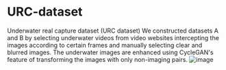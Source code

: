 # URC-dataset
Underwater real capture dataset (URC dataset)
We constructed datasets A and B by selecting underwater videos from video websites intercepting the images according to certain frames and manually selecting clear and blurred images. The underwater images are enhanced using CycleGAN's feature of transforming the images with only non-imaging pairs. 
![image](https://github.com/bakee88/URC-dataset/blob/main/Database%20Thumbnails.png)
